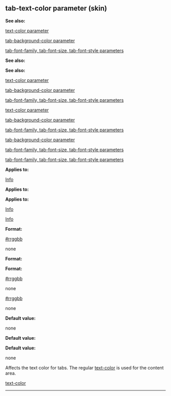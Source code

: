 

 tab-text-color parameter (skin)
---------------------------------




**See also:** 


[text-color parameter](#/{skin}/param/text-color) 

[tab-background-color parameter](#/{skin}/param/tab-background-color) 

[tab-font-family, tab-font-size, tab-font-style parameters](#/{skin}/param/tab-font) 





**See also:** 

**See also:**

[text-color parameter](#/{skin}/param/text-color) 

[tab-background-color parameter](#/{skin}/param/tab-background-color) 

[tab-font-family, tab-font-size, tab-font-style parameters](#/{skin}/param/tab-font) 



[text-color parameter](#/{skin}/param/text-color)

[tab-background-color parameter](#/{skin}/param/tab-background-color) 

[tab-font-family, tab-font-size, tab-font-style parameters](#/{skin}/param/tab-font) 


[tab-background-color parameter](#/{skin}/param/tab-background-color)

[tab-font-family, tab-font-size, tab-font-style parameters](#/{skin}/param/tab-font) 

[tab-font-family, tab-font-size, tab-font-style parameters](#/{skin}/param/tab-font)


**Applies to:** 


[Info](#/{skin}/control/info) 



**Applies to:** 

**Applies to:**

[Info](#/{skin}/control/info) 

[Info](#/{skin}/control/info)


**Format:** 


[#rrggbb](#/{{appendix}}/html-colors) 

 none
 



**Format:** 

**Format:**

[#rrggbb](#/{{appendix}}/html-colors) 

 none
 

[#rrggbb](#/{{appendix}}/html-colors)

 none



**Default value:** 


 none
 


**Default value:** 

**Default value:**

 none


 Affects the text color for tabs. The regular
 [text-color](#/{skin}/param/text-color) 
 is used for the content area.



[text-color](#/{skin}/param/text-color)


---


